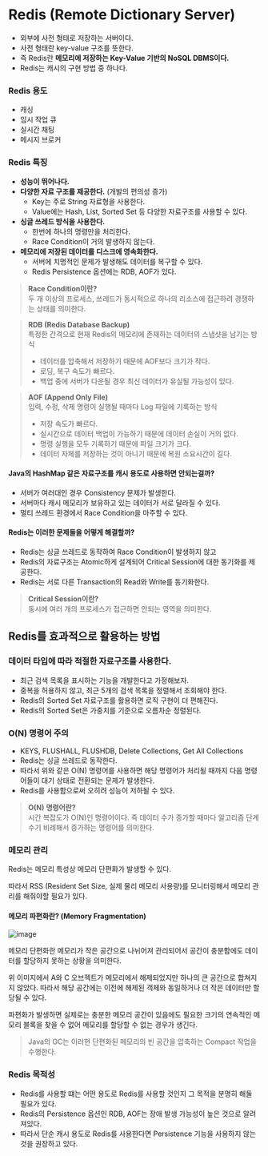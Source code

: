 # Redis (Remote Dictionary Server)
- 외부에 사전 형태로 저장하는 서버이다.
- 사전 형태란 key-value 구조를 뜻한다.
- 즉 Redis란 **메모리에 저장하는 Key-Value 기반의 NoSQL DBMS이다.** 
- Redis는 캐시의 구현 방법 중 하나다.

### Redis 용도
- 캐싱
- 임시 작업 큐
- 실시간 채팅
- 메시지 브로커

### Redis 특징
- **성능이 뛰어나다.**
- **다양한 자료 구조를 제공한다.** (개발의 편의성 증가)
  - Key는 주로 String 자료형을 사용한다.
  - Value에는 Hash, List, Sorted Set 등 다양한 자료구조를 사용할 수 있다.
- **싱글 쓰레드 방식을 사용한다.**
  - 한번에 하나의 명령만을 처리한다.
  - Race Condition이 거의 발생하지 않는다.
- **메모리에 저장된 데이터를 디스크에 영속화한다.**
  - 서버에 치명적인 문제가 발생해도 데이터를 복구할 수 있다.
  - Redis Persistence 옵션에는 RDB, AOF가 있다.

> **Race Condition이란?** <br />
> 두 개 이상의 프로세스, 쓰레드가 동시적으로 하나의 리소스에 접근하려 경쟁하는 상태를 의미한다.

> **RDB (Redis Database Backup)** <br />
> 특정한 간격으로 현재 Redis의 메모리에 존재하는 데이터의 스냅샷을 남기는 방식
> - 데이터를 압축해서 저장하기 때문에 AOF보다 크기가 작다. 
> - 로딩, 복구 속도가 빠르다.
> - 백업 중에 서버가 다운될 경우 최신 데이터가 유실될 가능성이 있다.

> **AOF (Append Only File)** <br />
> 입력, 수정, 삭제 명령이 실행될 때마다 Log 파일에 기록하는 방식
> - 저장 속도가 빠르다.
> - 실시간으로 데이터 백업이 가능하기 때문에 데이터 손실이 거의 없다.
> - 명령 실행을 모두 기록하기 때문에 파일 크기가 크다.
> - 데이터 자체를 저장하는 것이 아니기 때문에 복원 소요시간이 길다.

#### Java의 HashMap 같은 자료구조를 캐시 용도로 사용하면 안되는걸까?
- 서버가 여러대인 경우 Consistency 문제가 발생한다.
- 서버마다 캐시 메모리가 보유하고 있는 데이터가 서로 달라질 수 있다.
- 멀티 쓰레드 환경에서 Race Condition을 마주할 수 있다.

#### Redis는 이러한 문제들을 어떻게 해결할까?
- Redis는 싱글 쓰레드로 동작하여 Race Condition이 발생하지 않고
- Redis의 자료구조는 Atomic하게 설계되어 Critical Session에 대한 동기화를 제공한다.
- Redis는 서로 다른 Transaction의 Read와 Write를 동기화한다.

> **Critical Session이란?** <br />
> 동시에 여러 개의 프로세스가 접근하면 안되는 영역을 의미한다.

## Redis를 효과적으로 활용하는 방법
### 데이터 타입에 따라 적절한 자료구조를 사용한다.
- 최근 검색 목록을 표시하는 기능을 개발한다고 가정해보자.
- 중복을 허용하지 않고, 최근 5개의 검색 목록을 정렬해서 조회해야 한다.
- Redis의 Sorted Set 자료구조를 활용하면 로직 구현이 더 편해진다.
- Redis의 Sorted Set은 가중치를 기준으로 오름차순 정렬된다.

### O(N) 명령어 주의
- KEYS, FLUSHALL, FLUSHDB, Delete Collections, Get All Collections
- Redis는 싱글 쓰레드로 동작한다.
- 따라서 위와 같은 O(N) 명령어를 사용하면 해당 명령어가 처리될 때까지 다음 명령어들이 대기 상태로 전환되는 문제가 발생한다.
- Redis를 사용함으로써 오히려 성능이 저하될 수 있다.

> **O(N) 명령어란?** <br />
> 시간 복잡도가 O(N)인 명령어이다. 즉 데이터 수가 증가할 때마다 알고리즘 단계 수기 비례해서 증가하는 명령어를 의미한다.

### 메모리 관리
Redis는 메모리 특성상 메모리 단편화가 발생할 수 있다. 

따라서 RSS (Resident Set Size, 실제 물리 메모리 사용량)를 모니터링해서 메모리 관리를 해줘야할 필요가 있다.

#### 메모리 파편화란? (Memory Fragmentation)

![image](https://github.com/khj1/TIL/assets/74335027/f283c42f-46ef-41a3-ad2e-a428ba363b73)

메모리 단편화란 메모리가 작은 공간으로 나뉘어져 관리되어서 공간이 충분함에도 데이터를 할당하지 못하는 상황을 의미한다.

위 이미지에서 A와 C 오브젝트가 메모리에서 해제되었지만 하나의 큰 공간으로 합쳐지지 않았다. 따라서 해당 공간에는 이전에 해제된 객체와 동일하거나 더 작은 데이터만 할당될 수 있다.

파편화가 발생하면 실제로는 충분한 메모리 공간이 있음에도 필요한 크기의 연속적인 메모리 블록을 찾을 수 없어 메모리를 할당할 수 없는 경우가 생긴다.

> Java의 GC는 이러현 단편화된 메모리의 빈 공간을 압축하는 Compact 작업을 수행한다.

### Redis 목적성
- Redis를 사용할 떄는 어떤 용도로 Redis를 사용할 것인지 그 목적을 분명히 해둘 필요가 있다.
- Redis의 Persistence 옵션인 RDB, AOF는 장애 발생 가능성이 높은 것으로 알려져있다.
- 따라서 단순 캐시 용도로 Redis를 사용한다면 Persistence 기능을 사용하지 않는 것을 권장하고 있다.